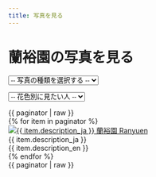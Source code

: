 ```yaml
---
title: 写真を見る
---
```

蘭裕園の写真を見る
==
<link href="/assets/stylesheets/photoGallery.css" rel="stylesheet"/>
<link href="/assets/stylesheets/colorbox.css" rel="stylesheet"/>
<link href="/assets/stylesheets/pagination.css" rel="stylesheet"/>

<form class="select" id="search-form" method="GET">
  <select id="search-form-species_name" name="species_name">
    <option value="" {% if species_name == null %}selected{% endif %}>-- 写真の種類を選択する --</option>
    <option value="all" {% if species_name == 'all' %}selected{% endif %}>全て見る</option>
    <option value="Calanthe" {% if species_name == 'Calanthe' %}selected{% endif %}>エビネ</option>
    <option value="Ponerorchis" {% if species_name == 'Ponerorchis' %}selected{% endif %}>アワチドリ / 夢ちどり</option>
    <option value="Japanease native orchid" {% if species_name == 'Japanease native orchid' %}selected{% endif %}>日本の野生ラン</option>
    <option value="others" {% if species_name == 'others' %}selected{% endif %}>その他</option>
  </select>
</form>
<form class="select" id="search-form-color" method="GET">
  <input type="hidden" name="species_name" value="{{ species_name }}">
  <select id="search-form-color" name="color">
    <option value="">-- 花色別に見たい人 --</option>
    {% for color in colors %}
    <option value="{{ color.color }}">{{ color.color }}</option>
    {% endfor %}
  </select>
</form>
<div style="clear: both;">
  {{ paginator | raw }}
</div>

<div id="photo-gallery" class="photos">
  {% for item in paginator %}
    <div class="photo">
      <a href="/images/gallery/{{ item.id }}.jpg"
        class="lightbox"
        target="_blank"
        title="{{ item.description_ja }} 蘭裕園 Ranyuen">
        <img rel="gallery"
          src="/api/photo?format=jpeg&id={{ item.id }}&width={{ item.thumb_width }}"
          width="{{ item.thumb_width }}"
          height="{{ item.thumb_height }}"
          alt="{{ item.description_ja }} 蘭裕園 Ranyuen"/>
      </a>
      <div class="photo-description">
        <div>{{ item.description_ja }}</div>
        <div>{{ item.description_en }}</div>
      </div>
    </div>
  {% endfor %}
</div>

<div>
  {{ paginator | raw }}
</div>

<script>
$('.pagination li a').each(function() {
  var href = $(this).attr('href');
  $(this).attr('href', 'photos/' + href);
});
</script>

<script src="/assets/javascripts/photoGallery.min.js"></script>
<script>
  window.addEventListener('DOMContentLoaded', function () {
    new PhotoGallery().init(document.getElementById("photo-gallery"));
    document.getElementById('search-form-species_name').onchange = function () {
      document.getElementById('search-form').submit();
    };
    document.getElementById('search-form-color').onchange = function () {
      document.getElementById('search-form-color').submit();
    };
  });
</script>
